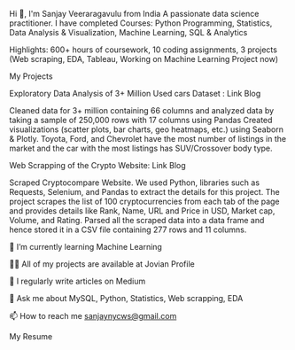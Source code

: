 Hi 👋, I'm Sanjay Veeraragavulu from India
A passionate data science practitioner.
I have completed
Courses: Python Programming, Statistics, Data Analysis & Visualization, Machine Learning, SQL & Analytics

Highlights: 600+ hours of coursework, 10 coding assignments, 3 projects (Web scraping, EDA, Tableau, Working on Machine Learning Project now)

My Projects

Exploratory Data Analysis of 3+ Million Used cars Dataset : Link Blog

Cleaned data for 3+ million containing 66 columns and analyzed data by taking a sample of 250,000 rows with 17 columns using Pandas
Created visualizations (scatter plots, bar charts, geo heatmaps, etc.) using Seaborn & Plotly.
Toyota, Ford, and Chevrolet have the most number of listings in the market and the car with the most listings has SUV/Crossover body type.

Web Scrapping of the Crypto Website: Link Blog

Scraped Cryptocompare Website. We used Python, libraries such as Requests, Selenium, and Pandas to extract the details for this project.
The project scrapes the list of 100 cryptocurrencies from each tab of the page and provides details like Rank, Name, URL and Price in USD, Market cap, Volume, and Rating.
Parsed all the scraped data into a data frame and hence stored it in a CSV file containing 277 rows and 11 columns.

🌱 I’m currently learning Machine Learning

👨‍💻 All of my projects are available at Jovian Profile

📝 I regularly write articles on Medium

💬 Ask me about MySQL, Python, Statistics, Web scrapping, EDA

📫 How to reach me sanjaynycws@gmail.com

My Resume 
